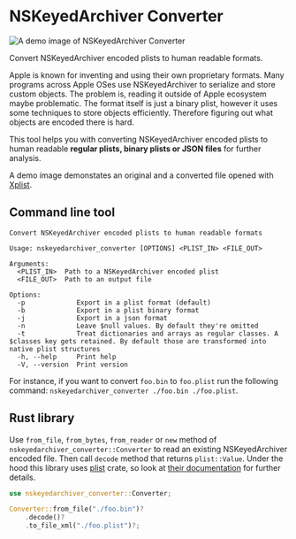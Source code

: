 
# NSKeyedArchiver Converter

![A demo image of NSKeyedArchiver Converter](https://raw.githubusercontent.com/michaelwright235/nskeyedarchiver_converter/master/demo.png)

Convert NSKeyedArchiver encoded plists to human readable formats.

Apple is known for inventing and using their own proprietary formats. Many programs across Apple OSes use NSKeyedArchiver to serialize and store custom objects. The problem is, reading it outside of Apple ecosystem maybe problematic. The format itself is just a binary plist, however it uses some techniques to store objects efficiently. Therefore figuring out what objects are encoded there is hard.

This tool helps you with converting NSKeyedArchiver encoded plists to human readable **regular plists, binary plists or JSON files** for further analysis.

A demo image demonstates an original and a converted file opened with [Xplist](https://github.com/ic005k/Xplist).

## Command line tool

```text
Convert NSKeyedArchiver encoded plists to human readable formats

Usage: nskeyedarchiver_converter [OPTIONS] <PLIST_IN> <FILE_OUT>

Arguments:
  <PLIST_IN>  Path to a NSKeyedArchiver encoded plist
  <FILE_OUT>  Path to an output file

Options:
  -p             Export in a plist format (default)
  -b             Export in a plist binary format
  -j             Export in a json format
  -n             Leave $null values. By default they're omitted
  -t             Treat dictionaries and arrays as regular classes. A $classes key gets retained. By default those are transformed into native plist structures
  -h, --help     Print help
  -V, --version  Print version
```

For instance, if you want to convert `foo.bin` to `foo.plist` run the following command:
`nskeyedarchiver_converter ./foo.bin ./foo.plist`.

## Rust library

Use `from_file`, `from_bytes`, `from_reader` or `new` method of `nskeyedarchiver_converter::Converter` to read an existing NSKeyedArchiver encoded file. Then call `decode` method that returns `plist::Value`. Under the hood this library uses [plist](https://crates.io/crates/plist) crate, so look at [their documentation](https://docs.rs/plist/latest/plist/) for further details.

```rust
use nskeyedarchiver_converter::Converter;

Converter::from_file("./foo.bin")?
    .decode()?
    .to_file_xml("./foo.plist")?;
```
